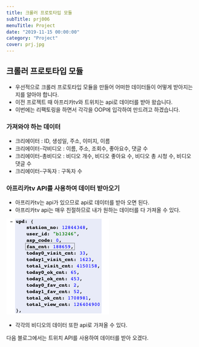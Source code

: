 ```yaml
---
title: 크롤러 프로토타입 모듈
subTitle: prj006
menuTitle: Project
date: "2019-11-15 00:00:00"
category: "Project"
cover: prj.jpg
---
```


## 크롤러 프로토타입 모듈

- 우선적으로 크롤러 프로토타입 모듈을 만들어 어떠한 데이터들이 어떻게 받아지는지를 알아야 합니다.
- 이전 프로젝트 때 아프리카tv와 트위치는 api로 데이터를 받아 왔습니다.
- 이번에는 리팩토링을 하면서 각각을 OOP에 입각하여 만드려고 하겠습니다.

### 가져와야 하는 데이터

- 크리에이터 : ID, 생성일, 주소, 이미지, 이름
- 크리에이터-각비디오 : 이름, 주소, 조회수, 좋아요수, 댓글 수
- 크리에이터-총비디오 : 비디오 개수, 비디오 좋아요 수, 비디오 총 시청 수, 비디오 댓글 수
- 크리에이터-구독자 : 구독자 수

### 아프리카tv API를 사용하여 데이터 받아오기

- 아프리카tv는 api가 있으므로 api로 데이터를 받아 오면 된다.
- 아프리카tv api는 매우 친절하므로 내가 원하는 데이터를 다 가져올 수 있다.

![팬수](affcnt.jpg)

- 각각의 비디오의 데이터 또한 api로 가져올 수 있다.

다음 블로그에서는 트위치 API를 사용하여 데이터를 받아 오겠다.